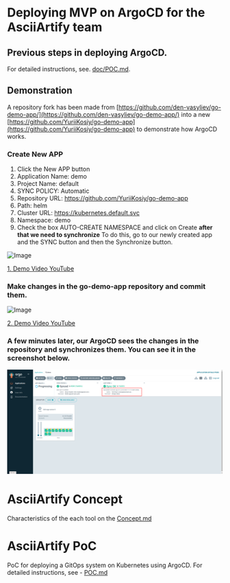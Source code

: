 # Deploying MVP on ArgoCD for the AsciiArtify team

## Previous steps in deploying ArgoCD.

For detailed instructions, see. [doc/POC.md](doc/POC.md).

## Demonstration

A repository fork has been made from [https://github.com/den-vasyliev/go-demo-app/](https://github.com/den-vasyliev/go-demo-app/) into a new [https://github.com/YuriiKosiy/go-demo-app](https://github.com/YuriiKosiy/go-demo-app) to demonstrate how ArgoCD works.

### Create New APP

1. Click the New APP button
2. Application Name: demo
3. Project Name: default
4. SYNC POLICY: Automatic
5. Repository URL: https://github.com/YuriiKosiy/go-demo-app
6. Path: helm
7. Cluster URL: https://kubernetes.default.svc
8. Namespace: demo
9. Check the box AUTO-CREATE NAMESPACE and click on Create
**after that we need to synchronize**
To do this, go to our newly created app and the SYNC button and then the Synchronize button.

![Image](/.data/argo-cd.gif)

<a href="https://youtu.be/p13DM2t6wp4" target="_blank">1. Demo Video YouTube</a>

### Make changes in the go-demo-app repository and commit them.

![Image](/.data/pp.gif)

<a href="https://youtu.be/LxJ66SzxAMc" target="_blank">2. Demo Video YouTube</a>

### A few minutes later, our ArgoCD sees the changes in the repository and synchronizes them. You can see it in the screenshot below.

![Image](/.data/demo-Argo-CD.png)

# AsciiArtify Concept

Characteristics of the each tool on the [Concept.md](Concept.md)

# AsciiArtify PoC

PoC for deploying a GitOps system on Kubernetes using ArgoCD.
For detailed instructions, see - [POC.md](POC.md)
